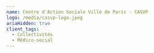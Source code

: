 ```yaml
---
name: Centre d'Action Sociale Ville de Paris - CASVP
logo: /media/casvp-logo.jpeg
ariaHidden: true
client_tags:
  - Collectivités
  - Médico-social
---
```

